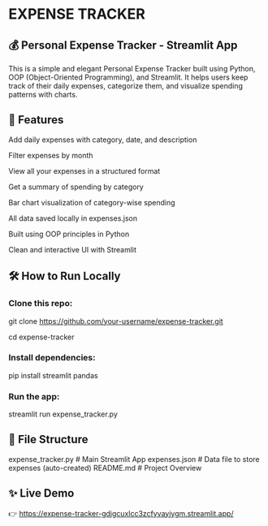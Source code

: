 # EXPENSE TRACKER
## 💰 Personal Expense Tracker - Streamlit App
This is a simple and elegant Personal Expense Tracker built using Python, OOP (Object-Oriented Programming), and Streamlit. It helps users keep track of their daily expenses, categorize them, and visualize spending patterns with charts.

## 🚀 Features
Add daily expenses with category, date, and description

Filter expenses by month

View all your expenses in a structured format

Get a summary of spending by category

Bar chart visualization of category-wise spending

All data saved locally in expenses.json

Built using OOP principles in Python

Clean and interactive UI with Streamlit

## 🛠️ How to Run Locally
### Clone this repo:

git clone https://github.com/your-username/expense-tracker.git

cd expense-tracker

### Install dependencies:
pip install streamlit pandas

### Run the app:
streamlit run expense_tracker.py

## 📁 File Structure
expense_tracker.py        # Main Streamlit App
expenses.json             # Data file to store expenses (auto-created)
README.md                 # Project Overview

## ✨ Live Demo
👉 https://expense-tracker-gdjgcuxlcc3zcfyvayjygm.streamlit.app/
